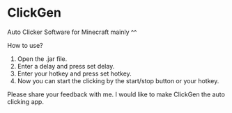 # ClickGen
Auto Clicker Software for Minecraft mainly ^^

How to use?

1. Open the .jar file.
2. Enter a delay and press set delay.
3. Enter your hotkey and press set hotkey.
4. Now you can start the clicking by the start/stop button or your hotkey.

Please share your feedback with me. I would like to make ClickGen the auto clicking app.
